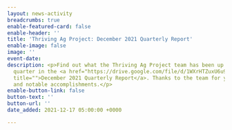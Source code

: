 ```yaml
---
layout: news-activity
breadcrumbs: true
enable-featured-card: false
enable-header: ''
title: 'Thriving Ag Project: December 2021 Quarterly Report'
enable-image: false
image: ''
event-date: 
description: <p>Find out what the Thriving Ag Project team has been up to this past
  quarter in the <a href="https://drive.google.com/file/d/1WXrHTZuxU6u96cU65sX_Kh1pF_gRrwbU/view?usp=sharing"
  title="">December 2021 Quarterly Report</a>. Thanks to the team for your great work
  and notable accomplishments.</p>
enable-button-link: false
button-text: ''
button-url: ''
date_added: 2021-12-17 05:00:00 +0000

---
```

